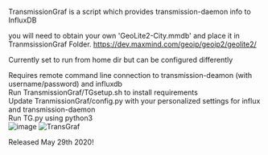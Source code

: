 TransmissionGraf is a script which provides transmission-daemon info to InfluxDB  

you will need to obtain your own 'GeoLite2-City.mmdb' and place it in TranmsissionGraf Folder. 
https://dev.maxmind.com/geoip/geoip2/geolite2/  

Currently set to run from home dir but can be configured differently

Requires remote command line connection to transmission-deamon (with username/password) and influxdb   
Run TransmissionGraf/TGsetup.sh to install requirements  
Update TranmissionGraf/config.py with your personalized settings for influx and transmission-daemon  
Run TG.py using python3  
![image](https://user-images.githubusercontent.com/65983438/82976070-c4e44000-9fa3-11ea-862a-5003606e5fc5.png)
![TransGraf](https://user-images.githubusercontent.com/65983438/83154918-4c29d480-a0c6-11ea-9278-03c4e04c6c86.png)


Released May 29th 2020! 
